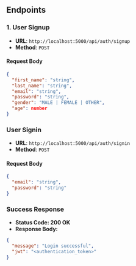 ## Endpoints

### 1. User Signup
- **URL**: `http://localhost:5000/api/auth/signup`
- **Method**: `POST`

#### Request Body
```json
{
  "first_name": "string",
  "last_name": "string", 
  "email": "string",
  "password": "string",
  "gender": "MALE | FEMALE | OTHER",
  "age": number
}
```

### User Signin
- **URL**: `http://localhost:5000/api/auth/signin`
- **Method**: `POST`

#### Request Body
```json
{
  "email": "string",
  "password": "string"
}
```


### Success Response

- **Status Code: 200 OK**
- **Response Body:**
```json
{
  "message": "Login successful",
  "jwt": "<authentication_token>"
}
```